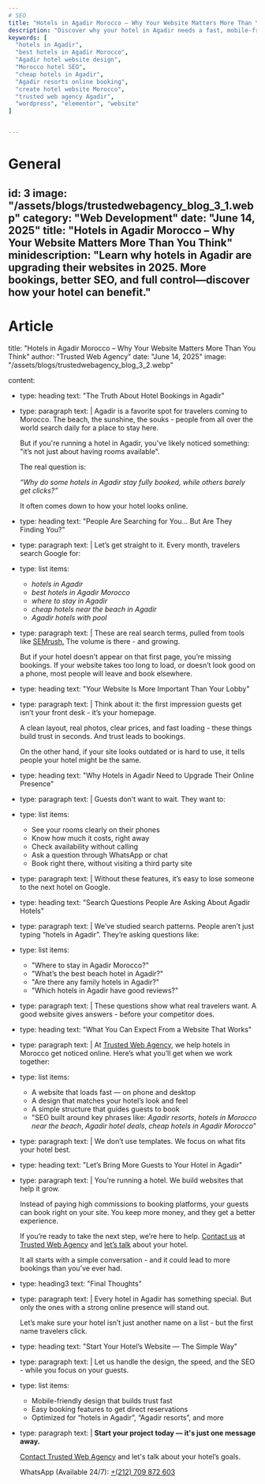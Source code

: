 ```yaml
---
# SEO
title: "Hotels in Agadir Morocco – Why Your Website Matters More Than You Think"
description: "Discover why your hotel in Agadir needs a fast, mobile-friendly website in 2025. Learn how a strong online presence brings more direct bookings and reduces platform commissions."
keywords: [ 
  "hotels in Agadir",
  "best hotels in Agadir Morocco",
  "Agadir hotel website design",
  "Morocco hotel SEO",
  "cheap hotels in Agadir",
  "Agadir resorts online booking",
  "create hotel website Morocco",
  "trusted web agency Agadir",
  "wordpress", "elementor", "website"
]


---
```


# General
id: 3
image: "/assets/blogs/trustedwebagency_blog_3_1.webp"
category: "Web Development"
date: "June 14, 2025"
title: "Hotels in Agadir Morocco – Why Your Website Matters More Than You Think"
minidescription: "Learn why hotels in Agadir are upgrading their websites in 2025. More bookings, better SEO, and full control—discover how your hotel can benefit."
---

# Article
title: "Hotels in Agadir Morocco – Why Your Website Matters More Than You Think"
author: "Trusted Web Agency"
date: "June 14, 2025"
image: "/assets/blogs/trustedwebagency_blog_3_2.webp"

content:
  - type: heading
    text: "The Truth About Hotel Bookings in Agadir"

  - type: paragraph
    text: |
      Agadir is a favorite spot for travelers coming to Morocco. The beach, the sunshine, the souks - people from all over the world search daily for a place to stay here. 

      But if you're running a hotel in Agadir, you've likely noticed something: "it’s not just about having rooms available".

      The real question is:

      <i>“Why do some hotels in Agadir stay fully booked, while others barely get clicks?”</i>

      It often comes down to how your hotel looks online.

  - type: heading
    text: "People Are Searching for You… But Are They Finding You?"

  - type: paragraph
    text: |
      Let’s get straight to it. Every month, travelers search Google for:

  - type: list
    items:
      - <i>hotels in Agadir</i>
      - <i>best hotels in Agadir Morocco</i>
      - <i>where to stay in Agadir</i>
      - <i>cheap hotels near the beach in Agadir</i>
      - <i>Agadir hotels with pool</i>

  - type: paragraph
    text: |
      These are real search terms, pulled from tools like <a href="https://www.semrush.com/">SEMrush.</a> The volume is there - and growing.

      But if your hotel doesn’t appear on that first page, you’re missing bookings. If your website takes too long to load, or doesn’t look good on a phone, most people will leave and book elsewhere.

  - type: heading
    text: "Your Website Is More Important Than Your Lobby"

  - type: paragraph
    text: |
      Think about it: the first impression guests get isn’t your front desk - it’s your homepage.

      A clean layout, real photos, clear prices, and fast loading - these things build trust in seconds. And trust leads to bookings.

      On the other hand, if your site looks outdated or is hard to use, it tells people your hotel might be the same.

  - type: heading
    text: "Why Hotels in Agadir Need to Upgrade Their Online Presence"

  - type: paragraph
    text: |
      Guests don’t want to wait. They want to:

  - type: list
    items:
      - See your rooms clearly on their phones
      - Know how much it costs, right away
      - Check availability without calling
      - Ask a question through WhatsApp or chat
      - Book right there, without visiting a third party site

  - type: paragraph
    text: |
      Without these features, it’s easy to lose someone to the next hotel on Google.

  - type: heading
    text: "Search Questions People Are Asking About Agadir Hotels"

  - type: paragraph
    text: |
      We’ve studied search patterns. People aren’t just typing “hotels in Agadir”. They’re asking questions like:

  - type: list
    items:
      - "Where to stay in Agadir Morocco?"
      - "What’s the best beach hotel in Agadir?"
      - "Are there any family hotels in Agadir?"
      - "Which hotels in Agadir have good reviews?"

  - type: paragraph
    text: |
      These questions show what real travelers want. A good website gives answers - before your competitor does.

  - type: heading
    text: "What You Can Expect From a Website That Works"
  
  - type: paragraph
    text: |
      At <a href="/">Trusted Web Agency</a>, we help hotels in Morocco get noticed online. Here’s what you’ll get when we work together:

  - type: list
    items:
      - A website that loads fast — on phone and desktop
      - A design that matches your hotel’s look and feel
      - A simple structure that guides guests to book
      - "SEO built around key phrases like: <i>Agadir resorts</i>, <i>hotels in Morocco near the beach</i>, <i>Agadir hotel deals</i>, <i>cheap hotels in Agadir Morocco</i>"

  - type: paragraph
    text: |
      We don’t use templates. We focus on what fits your hotel best.

  - type: heading
    text: "Let’s Bring More Guests to Your Hotel in Agadir"

  - type: paragraph
    text: |
      You’re running a hotel. We build websites that help it grow.

      Instead of paying high commissions to booking platforms, your guests can book right on your site. You keep more money, and they get a better experience.

      If you’re ready to take the next step, we’re here to help. <a href="/contact">Contact us</a> at <a href="/">Trusted Web Agency</a> and <a href="/contact">let’s talk</a> about your hotel.

      It all starts with a simple conversation - and it could lead to more bookings than you’ve ever had.

  - type: heading3
    text: "Final Thoughts"

  - type: paragraph
    text: |
      Every hotel in Agadir has something special. But only the ones with a strong online presence will stand out.

      Let’s make sure your hotel isn’t just another name on a list - but the first name travelers click.


  - type: heading
    text: "Start Your Hotel’s Website — The Simple Way"

  - type: paragraph
    text: |
      Let us handle the design, the speed, and the SEO - while you focus on your guests.

  - type: list
    items:
      - Mobile-friendly design that builds trust fast
      - Easy booking features to get direct reservations
      - Optimized for “hotels in Agadir”, “Agadir resorts”, and more

  - type: paragraph
    text: |
      <strong>Start your project today — it's just one message away.</strong> 
      
      <a href="/contact">Contact Trusted Web Agency</a> and let's talk about your hotel’s goals.

      WhatsApp (Available 24/7): <a href="https://wa.me/212709872603">+(212) 709 872 603</a>